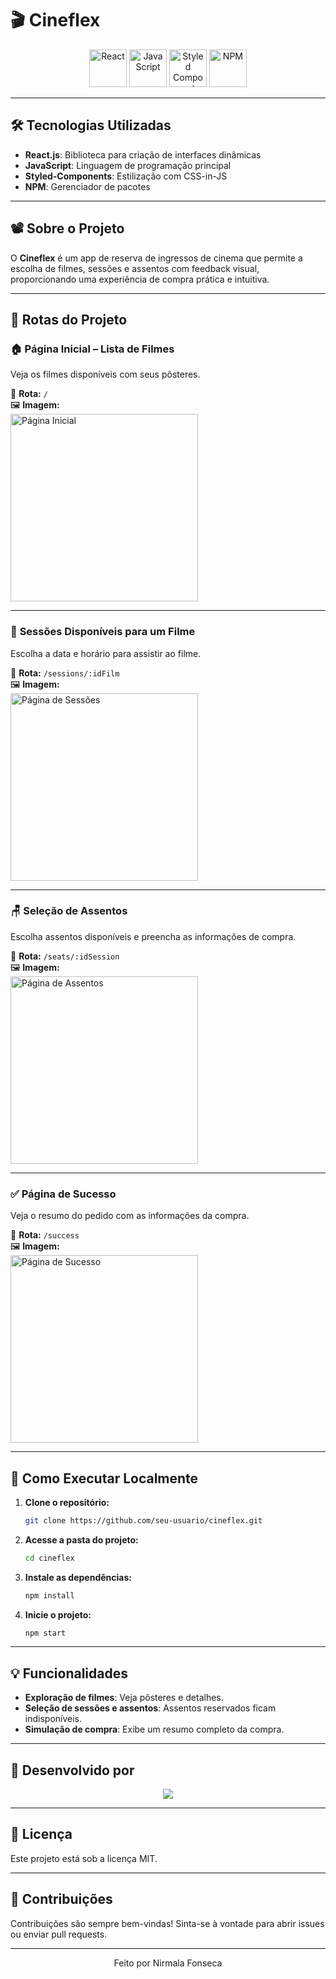 # 🎬 **Cineflex**  

<p align="center">
  <img src="https://cdn.jsdelivr.net/gh/devicons/devicon/icons/react/react-original.svg" height="60" alt="React"/>
  <img src="https://cdn.jsdelivr.net/gh/devicons/devicon/icons/javascript/javascript-original.svg" height="60" alt="JavaScript"/>
  <img src="https://raw.githubusercontent.com/styled-components/brand/master/styled-components.png" height="60" alt="Styled Components"/>
  <img src="https://cdn.jsdelivr.net/gh/devicons/devicon/icons/npm/npm-original-wordmark.svg" height="60" alt="NPM"/>
</p>  

---

## 🛠 **Tecnologias Utilizadas**  
- **React.js**: Biblioteca para criação de interfaces dinâmicas  
- **JavaScript**: Linguagem de programação principal    
- **Styled-Components**: Estilização com CSS-in-JS  
- **NPM**: Gerenciador de pacotes  

---

## 📽️ **Sobre o Projeto**  
O **Cineflex** é um app de reserva de ingressos de cinema que permite a escolha de filmes, sessões e assentos com feedback visual, proporcionando uma experiência de compra prática e intuitiva.  

---

## 📂 **Rotas do Projeto**  

### 🏠 **Página Inicial – Lista de Filmes**  
Veja os filmes disponíveis com seus pôsteres.  

📌 **Rota:** `/`  
🖼️ **Imagem:**  
<a href="https://cineflex-apfj3tm2y-nirmalas-projects.vercel.app/"><img src="src/assets/home.png" alt="Página Inicial" width="300"/></a>  

---

### 🎥 **Sessões Disponíveis para um Filme**  
Escolha a data e horário para assistir ao filme.  

📌 **Rota:** `/sessions/:idFilm`  
🖼️ **Imagem:**  
<img src="src/assets/sessions.png" alt="Página de Sessões" width="300"/>  

---

### 🪑 **Seleção de Assentos**  
Escolha assentos disponíveis e preencha as informações de compra.  

📌 **Rota:** `/seats/:idSession`  
🖼️ **Imagem:**  
<img src="src/assets/seats.png" alt="Página de Assentos" width="300"/>  

---

### ✅ **Página de Sucesso**  
Veja o resumo do pedido com as informações da compra.  

📌 **Rota:** `/success`  
🖼️ **Imagem:**  
<img src="src/assets/end.png" alt="Página de Sucesso" width="300"/>  

---

## 🚀 **Como Executar Localmente**  

1. **Clone o repositório:**  
   ```bash
   git clone https://github.com/seu-usuario/cineflex.git
   ```  
2. **Acesse a pasta do projeto:**  
   ```bash
   cd cineflex
   ```  
3. **Instale as dependências:**  
   ```bash
   npm install
   ```  
4. **Inicie o projeto:**  
   ```bash
   npm start
   ```  

---

## 💡 **Funcionalidades**  
- **Exploração de filmes**: Veja pôsteres e detalhes.  
- **Seleção de sessões e assentos**: Assentos reservados ficam indisponíveis.  
- **Simulação de compra**: Exibe um resumo completo da compra.  

---

## 👤 **Desenvolvido por**  
<p align="center">
  <a href="https://www.linkedin.com/in/nirmala-fonseca-a577b3255/">
    <img src="https://img.shields.io/badge/LinkedIn-Nirmala%20Fonseca-blue?style=for-the-badge&logo=linkedin"/>
  </a>
</p>  

---

## 📝 **Licença**  
Este projeto está sob a licença MIT.  

---

## 🤝 **Contribuições**  
Contribuições são sempre bem-vindas! Sinta-se à vontade para abrir issues ou enviar pull requests.  

---

<p align="center">
  Feito por Nirmala Fonseca
</p>  


